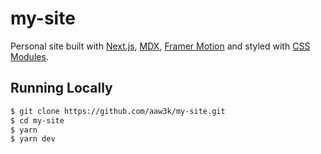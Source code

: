 # my-site

Personal site built with [Next.js](https://nextjs.org/), [MDX](https://github.com/mdx-js/mdx), [Framer Motion](https://www.framer.com/motion/) and styled with [CSS Modules](https://nextjs.org/docs/basic-features/built-in-css-support#adding-component-level-css).

## Running Locally

```bash
$ git clone https://github.com/aaw3k/my-site.git
$ cd my-site
$ yarn
$ yarn dev
```
